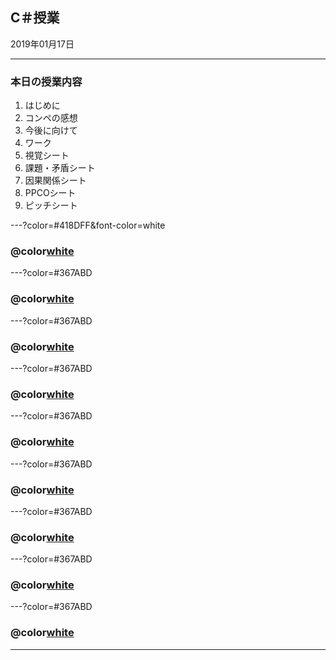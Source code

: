 
## C＃授業

2019年01月17日

---

### 本日の授業内容

1. はじめに
2. コンペの感想
3. 今後に向けて
4. ワーク
  1. 視覚シート
  2. 課題・矛盾シート
  3. 因果関係シート
  4. PPCOシート
  5. ピッチシート

---?color=#418DFF&font-color=white

### @color[white](はじめに)

---?color=#367ABD

### @color[white](コンペの感想)

---?color=#367ABD

### @color[white](今後に向けて)

---?color=#367ABD
### @color[white](ワーク)

---?color=#367ABD

### @color[white](視覚シート)

---?color=#367ABD

### @color[white](課題・矛盾シート)

---?color=#367ABD

### @color[white](因果関係シート)

---?color=#367ABD
### @color[white](PPCOシート)

---?color=#367ABD

### @color[white](ピッチシート)

---


